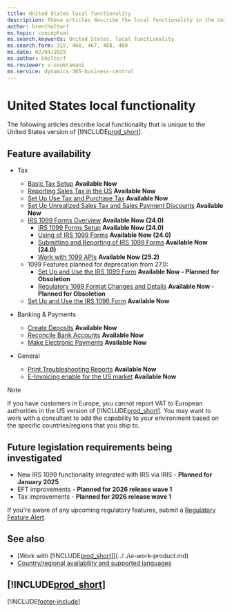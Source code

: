 ```yaml
---
title: United States local functionality
description: These articles describe the local functionality in the United States version of Business Central.
author: brentholtorf
ms.topic: conceptual
ms.search.keywords: United States, local functionality
ms.search.form: 315, 466, 467, 468, 469
ms.date: 02/04/2025
ms.author: bholtorf
ms.reviewer: v-soumramani
ms.service: dynamics-365-business-central
---
```


# United States local functionality

The following articles describe local functionality that is unique to the United States version of [!INCLUDE[prod_short](../../includes/prod_short.md)].

## Feature availability  

- Tax
  - [Basic Tax Setup](us-tax-setup.md) **Available Now**
  - [Reporting Sales Tax in the US](us-sales-tax.md) **Available Now**
  - [Set Up Use Tax and Purchase Tax](how-to-set-up-use-tax-and-purchase-tax.md) **Available Now**  
  - [Set Up Unrealized Sales Tax and Sales Payment Discounts](how-to-set-up-unrealized-sales-tax-and-sales-payment-discounts.md) **Available Now**  
  - [IRS 1099 Forms Overview](introduction-to-the-irs-forms.md) **Available Now (24.0)**
    - [IRS 1099 Forms Setup](set-up-use-irs1099-form-v24.md) **Available Now (24.0)**
    - [Using of IRS 1099 Forms](how-to-1099-use.md) **Available Now (24.0)**
    - [Submitting and Reporting of IRS 1099 Forms](how-to-1099-report.md) **Available Now (24.0)**
    - [Work with 1099 APIs](/dynamics365/business-central/dev-itpro/api-irs1099/irs1099-api) **Available Now (25.2)**
  - 1099 Features planned for deprecation from 27.0:
    - [Set Up and Use the IRS 1099 Form](set-up-use-irs1099-form.md) **Available Now - Planned for Obsoletion**  
    - [Regulatory 1099 Format Changes and Details](tax-1099-changes.md) **Available Now - Planned for Obsoletion**  
  - [Set Up and Use the IRS 1096 Form](set-up-use-irs1096-form.md) **Available Now**

- Banking & Payments
  - [Create Deposits](how-to-create-deposits.md) **Available Now**  
  - [Reconcile Bank Accounts](how-to-reconcile-bank-accounts.md) **Available Now**
  - [Make Electronic Payments](../../finance-make-payments-with-bank-data-conversion-service-or-sepa-credit-transfer.md#exporting-payments-to-a-bank-file) **Available Now**

- General
  - [Print Troubleshooting Reports](how-to-print-troubleshooting-reports.md) **Available Now**  
  - [E-Invoicing enable for the US market](../../finance-how-setup-edocuments-external.md) **Available Now**

> [!NOTE]
> If you have customers in Europe, you cannot report VAT to European authorities in the US version of [!INCLUDE[prod_short](../../includes/prod_short.md)]. You may want to work with a consultant to add the capability to your environment based on the specific countries/regions that you ship to.  

## Future legislation requirements being investigated

- New IRS 1099 functionality integrated with IRS via IRIS - **Planned for January 2025**  
- EFT improvements - **Planned for 2026 release wave 1**  
- Tax improvements - **Planned for 2026 release wave 1**  

If you're aware of any upcoming regulatory features, submit a [Regulatory Feature Alert](https://forms.office.com/pages/responsepage.aspx?id=v4j5cvGGr0GRqy180BHbRwkeauYiJKZOpJ0CtKuVmJlURURaMlQ4Rk05UFY4NkVEOTA0MUU5WThXSC4u).

## See also

- [Work with [!INCLUDE[prod_short](../../includes/prod_short.md)]](../../ui-work-product.md)  
- [Country/regional availability and supported languages](/dynamics365/business-central/dev-itpro/compliance/apptest-countries-and-translations)  

## [!INCLUDE[prod_short](../../includes/free_trial_md.md)]  

[!INCLUDE[footer-include](../../includes/footer-banner.md)]
